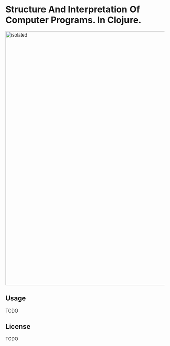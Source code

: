 # Structure And Interpretation Of Computer Programs. In Clojure.

<img src="./resources/repo-cover.png" alt="isolated" width="800"/>

## Usage

TODO

## License

TODO
